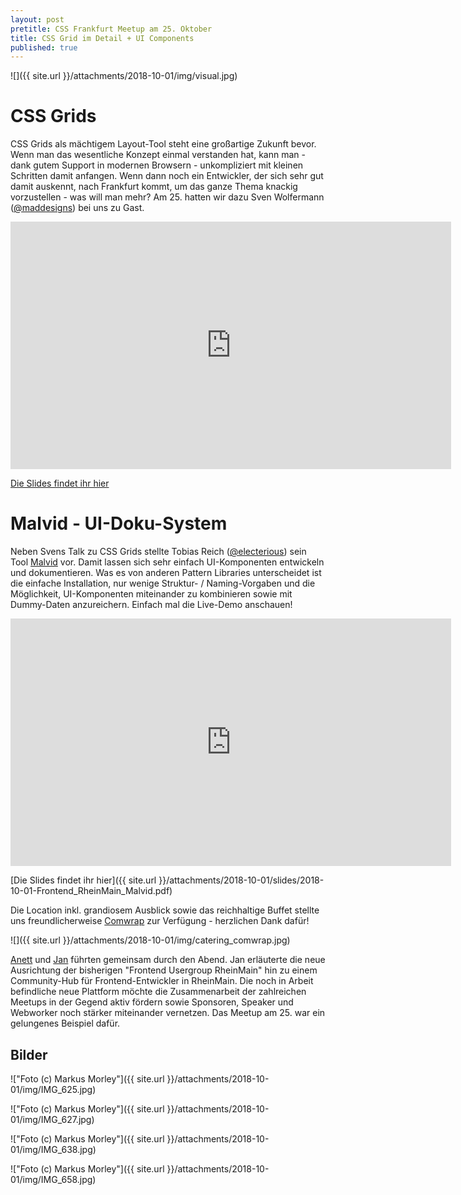 ```yaml
---
layout: post
pretitle: CSS Frankfurt Meetup am 25. Oktober 
title: CSS Grid im Detail + UI Components
published: true
---
```


![]({{ site.url }}/attachments/2018-10-01/img/visual.jpg)

# CSS Grids

CSS Grids als mächtigem Layout-Tool steht eine großartige Zukunft bevor. Wenn man das wesentliche Konzept einmal verstanden hat, kann man - dank gutem Support in modernen Browsern - unkompliziert mit kleinen Schritten damit anfangen. Wenn dann noch ein Entwickler, der sich sehr gut damit auskennt, nach Frankfurt kommt, um das ganze Thema knackig vorzustellen - was will man mehr? Am 25. hatten wir dazu Sven Wolfermann ([@maddesigns](http://twitter.com/maddesigns)) bei uns zu Gast.
 
 <iframe width="705" height="396" src="https://www.youtube.com/embed/Xl1niF7M4Ac" frameborder="0" allow="accelerometer; autoplay; encrypted-media; gyroscope; picture-in-picture" allowfullscreen></iframe>
 
 [Die Slides findet ihr hier](maddesigns.de/css-grids/)
 
 
 # Malvid - UI-Doku-System
 
 Neben Svens Talk zu CSS Grids stellte Tobias Reich ([@electerious](http://twitter.com/electerious)) sein Tool [Malvid](http://malvid.io/) vor. Damit lassen sich sehr einfach UI-Komponenten entwickeln und dokumentieren. Was es von anderen Pattern Libraries unterscheidet ist die einfache Installation, nur wenige Struktur- / Naming-Vorgaben und die Möglichkeit, UI-Komponenten miteinander zu kombinieren sowie mit Dummy-Daten anzureichern. Einfach mal die Live-Demo anschauen!
 
  <iframe width="705" height="396" src="https://www.youtube.com/embed/4o-WHDXjNgo" frameborder="0" allow="accelerometer; autoplay; encrypted-media; gyroscope; picture-in-picture" allowfullscreen></iframe>
  
[Die Slides findet ihr hier]({{ site.url }}/attachments/2018-10-01/slides/2018-10-01-Frontend_RheinMain_Malvid.pdf)
  
 Die Location inkl. grandiosem Ausblick sowie das reichhaltige Buffet stellte uns freundlicherweise [Comwrap](https://www.comwrap.com/) zur Verfügung - herzlichen Dank dafür!
 
![]({{ site.url }}/attachments/2018-10-01/img/catering_comwrap.jpg)
  
[Anett](https://twitter.com/emsuiko) und [Jan](https://twitter.com/netzartist) führten gemeinsam durch den Abend. Jan erläuterte die neue Ausrichtung der bisherigen "Frontend Usergroup RheinMain" hin zu einem Community-Hub für Frontend-Entwickler in RheinMain. Die noch in Arbeit befindliche neue Plattform möchte die Zusammenarbeit der zahlreichen Meetups in der Gegend aktiv fördern sowie Sponsoren, Speaker und Webworker noch stärker miteinander vernetzen. Das Meetup am 25. war ein gelungenes Beispiel dafür.

## Bilder

!["Foto (c) Markus Morley"]({{ site.url }}/attachments/2018-10-01/img/IMG_625.jpg)

!["Foto (c) Markus Morley"]({{ site.url }}/attachments/2018-10-01/img/IMG_627.jpg)

!["Foto (c) Markus Morley"]({{ site.url }}/attachments/2018-10-01/img/IMG_638.jpg)

!["Foto (c) Markus Morley"]({{ site.url }}/attachments/2018-10-01/img/IMG_658.jpg)
